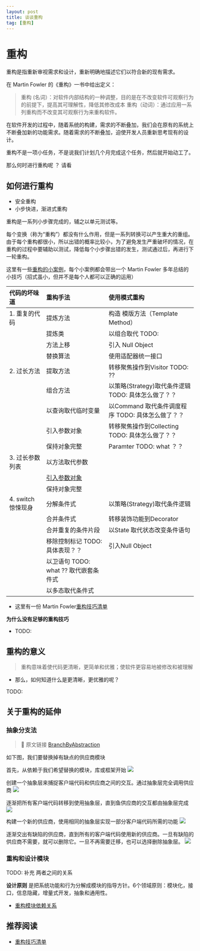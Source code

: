 ```yaml
---
layout: post
title: 谈谈重构
tag: [重构]
---
```


# 重构

重构是指重新审视需求和设计，重新明确地描述它们以符合新的现有需求。

在 Martin Fowler 的《重构》一书中给出定义：

> 重构 (名词）：对软件内部结构的一种调整，目的是在不改变软件可观察行为的前提下，提高其可理解性，降低其修改成本
> 重构（动词）：通过应用一系列重构而不改变其可观察行为来重构软件。

在软件开发的过程中，随着系统的构建，需求的不断叠加，我们会在原有的系统上不断叠加新的功能需求。随着需求的不断叠加，迫使开发人员重新思考现有的设计。

重构不是一项小任务，不是说我们计划几个月完成这个任务，然后就开始动工了。

那么何时进行重构呢 ？ 请看 [](TODO:)


## 如何进行重构

- 安全重构
- 小步快进，渐进式重构

重构是一系列小步骤完成的，辅之以单元测试等。

每个变换（称为“重构”）都没有什么作用，但是一系列转换可以产生重大的重组。由于每个重构都很小，所以出错的概率比较小，为了避免发生严重破坏的情况，在重构的过程中要辅助以测试，降低每个小步骤出错的发生，测试通过后，再进行下一轮重构。

这里有一些[重构的小案例](TODO:)，每个小案例都会带出一个  Martin Fowler 多年总结的小技巧（招式虽小，但并不是每个人都可以正确的运用）

|代码的坏味道| 重构手法 | 使用模式重构 |
|:--- | :---| :---|
|1. 重复的代码|提炼方法| 构造 模版方法（Template Method）|
||提炼类|以组合取代 TODO:|
||方法上移|引入 Null Object|
||替换算法|使用适配器统一接口|
|2. 过长方法|提取方法|转移聚焦操作到Visitor TODO: ??|
||组合方法|以策略(Strategy)取代条件逻辑 TODO: 具体怎么做了？？|
||以查询取代临时变量|以Command 取代条件调度程序  TODO: 具体怎么做了？？|
||引入参数对象| 转移聚焦操作到Collecting  TODO: 具体怎么做了？？|
||保持对象完整| Paramter  TODO: what ？？ |
|3. 过长参数列表| 以方法取代参数||
||[引入参数对象](https://refactoring.com/catalog/introduceParameterObject.html)||
||保持对象完整||
|4. switch惊悚现身|分解条件式|以策略(Strategy)取代条件逻辑|
||合并条件式| 转移装饰功能到Decorator|
||合并重复的条件片段|以State 取代状态改变条件语句|
||移除控制标记 TODO: 具体表现？？| 引入Null Object|
||以卫语句 TODO: what ?? 取代嵌套条件式||
||以多态取代条件式||

* 这里有一份 Martin Fowler[重构技巧清单](https://www.refactoring.com/catalog/index.html)

**为什么没有足够的重构技巧**

- TODO:


## 重构的意义

> 重构意味着使代码更清晰，更简单和优雅；使软件更容易地被修改和被理解

- 那么，如何知道什么是更清晰，更优雅的呢？

TODO:


## 关于重构的延伸

### 抽象分支法

> 🔗 原文链接 [BranchByAbstraction](https://martinfowler.com/bliki/BranchByAbstraction.html)

如下图，我们要替换掉有缺点的供应商模块

首先，从依赖于我们希望替换的模块，库或框架开始
![]({{site.imgurl}}/in-post/refactor/BranchByAbstraction-step-1.png)

创建一个抽象层来捕捉客户端代码和供应商之间的交互。通过抽象层完全调用供应商
![]({{site.imgurl}}/in-post/refactor/BranchByAbstraction-step-2.png)

逐渐把所有客户端代码转移到使用抽象层，直到鱼供应商的交互都由抽象层完成
![]({{site.imgurl}}/in-post/refactor/BranchByAbstraction-step-3.png)

构建一个新的供应商，使用相同的抽象层实现一部分客户端代码所需的功能
![]({{site.imgurl}}/in-post/refactor/BranchByAbstraction-step-4.png)


逐渐交出有缺陷的供应商，直到所有的客户端代码使用新的供应商。一旦有缺陷的供应商不需要，就可以删除它。一旦不再需要迁移，也可以选择删除抽象层。
![]({{site.imgurl}}/in-post/refactor/BranchByAbstraction-step-5.png)

### 重构和设计模块

TODO: 补充 两者之间的关系

**设计原则** 是把系统功能和行为分解成模块的指导方针。6个领域原则：模块化，接口，信息隐藏，增量式开发，抽象和通用性。

- [重构模块依赖关系](TODO:)



## 推荐阅读

- [重构技巧清单](https://www.refactoring.com/catalog/index.html)
